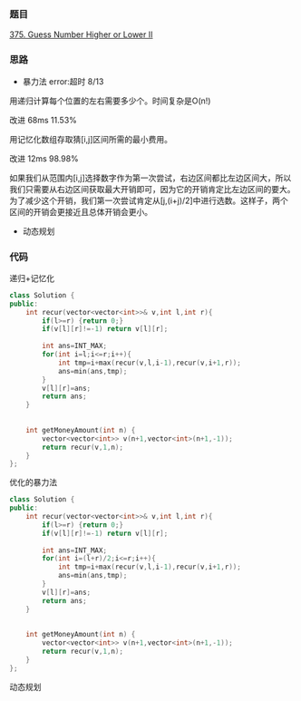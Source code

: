 ### 题目
[375. Guess Number Higher or Lower II](https://leetcode-cn.com/problems/guess-number-higher-or-lower-ii/submissions/)
### 思路

+ 暴力法
error:超时 8/13

用递归计算每个位置的左右需要多少个。时间复杂是O(n!)

改进 68ms 11.53%

用记忆化数组存取猜[i,j]区间所需的最小费用。

改进 12ms 98.98%

如果我们从范围内[i,j]选择数字作为第一次尝试，右边区间都比左边区间大，所以我们只需要从右边区间获取最大开销即可，因为它的开销肯定比左边区间的要大。为了减少这个开销，我们第一次尝试肯定从[j,(i+j)/2]中进行选数。这样子，两个区间的开销会更接近且总体开销会更小。

+ 动态规划

### 代码
递归+记忆化
```c++
class Solution {
public:
    int recur(vector<vector<int>>& v,int l,int r){
        if(l>=r) {return 0;}
        if(v[l][r]!=-1) return v[l][r];
            
        int ans=INT_MAX;
        for(int i=l;i<=r;i++){
            int tmp=i+max(recur(v,l,i-1),recur(v,i+1,r));
            ans=min(ans,tmp);              
        }
        v[l][r]=ans;
        return ans;
    }
    
    
    int getMoneyAmount(int n) {
        vector<vector<int>> v(n+1,vector<int>(n+1,-1));
        return recur(v,1,n);
    }
};
```
优化的暴力法
```c++
class Solution {
public:
    int recur(vector<vector<int>>& v,int l,int r){
        if(l>=r) {return 0;}
        if(v[l][r]!=-1) return v[l][r];
            
        int ans=INT_MAX;
        for(int i=(l+r)/2;i<=r;i++){
            int tmp=i+max(recur(v,l,i-1),recur(v,i+1,r));
            ans=min(ans,tmp);              
        }
        v[l][r]=ans;
        return ans;
    }
    
    
    int getMoneyAmount(int n) {
        vector<vector<int>> v(n+1,vector<int>(n+1,-1));
        return recur(v,1,n);
    }
};
```
动态规划
```c++

```
